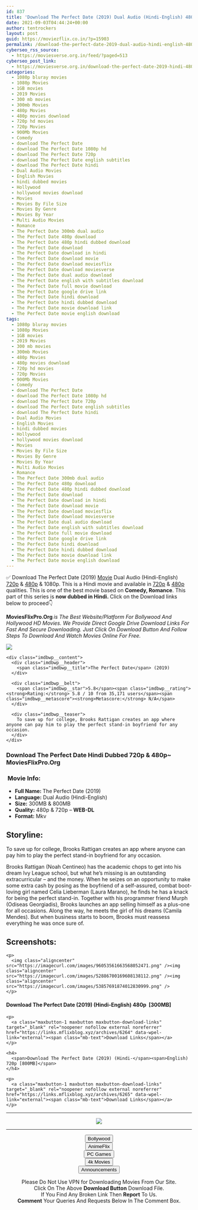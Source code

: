 ```yaml
---
id: 837
title: 'Download The Perfect Date (2019) Dual Audio (Hindi-English) 480p [300MB] || 720p [800MB]'
date: 2021-09-03T04:44:24+00:00
author: tentrockers
layout: post
guid: https://moviezflix.co.in/?p=15903
permalink: /download-the-perfect-date-2019-dual-audio-hindi-english-480p-300mb-720p-800mb/
cyberseo_rss_source:
  - https://moviesverse.org.in/feed/?paged=513
cyberseo_post_link:
  - https://moviesverse.org.in/download-the-perfect-date-2019-hindi-480p-720p/
categories:
  - 1080p bluray movies
  - 1080p Movies
  - 1GB movies
  - 2019 Movies
  - 300 mb movies
  - 300mb Movies
  - 480p Movies
  - 480p movies download
  - 720p hd movies
  - 720p Movies
  - 900Mb Movies
  - Comedy
  - download The Perfect Date
  - download The Perfect Date 1080p hd
  - download The Perfect Date 720p
  - download The Perfect Date english subtitles
  - download The Perfect Date hindi
  - Dual Audio Movies
  - English Movies
  - hindi dubbed movies
  - Hollywood
  - hollywood movies download
  - Movies
  - Movies By File Size
  - Movies By Genre
  - Movies By Year
  - Multi Audio Movies
  - Romance
  - The Perfect Date 300mb dual audio
  - The Perfect Date 480p download
  - The Perfect Date 480p hindi dubbed download
  - The Perfect Date download
  - The Perfect Date download in hindi
  - The Perfect Date download movie
  - The Perfect Date download moviesflix
  - The Perfect Date download moviesverse
  - The Perfect Date dual audio download
  - The Perfect Date english with subtitles download
  - The Perfect Date full movie download
  - The Perfect Date google drive link
  - The Perfect Date hindi download
  - The Perfect Date hindi dubbed download
  - The Perfect Date movie download link
  - The Perfect Date movie english download
tags:
  - 1080p bluray movies
  - 1080p Movies
  - 1GB movies
  - 2019 Movies
  - 300 mb movies
  - 300mb Movies
  - 480p Movies
  - 480p movies download
  - 720p hd movies
  - 720p Movies
  - 900Mb Movies
  - Comedy
  - download The Perfect Date
  - download The Perfect Date 1080p hd
  - download The Perfect Date 720p
  - download The Perfect Date english subtitles
  - download The Perfect Date hindi
  - Dual Audio Movies
  - English Movies
  - hindi dubbed movies
  - Hollywood
  - hollywood movies download
  - Movies
  - Movies By File Size
  - Movies By Genre
  - Movies By Year
  - Multi Audio Movies
  - Romance
  - The Perfect Date 300mb dual audio
  - The Perfect Date 480p download
  - The Perfect Date 480p hindi dubbed download
  - The Perfect Date download
  - The Perfect Date download in hindi
  - The Perfect Date download movie
  - The Perfect Date download moviesflix
  - The Perfect Date download moviesverse
  - The Perfect Date dual audio download
  - The Perfect Date english with subtitles download
  - The Perfect Date full movie download
  - The Perfect Date google drive link
  - The Perfect Date hindi download
  - The Perfect Date hindi dubbed download
  - The Perfect Date movie download link
  - The Perfect Date movie english download
---
```

<div class="thecontent clearfix">
  <p>
    ✅ Download The Perfect Date (2019) <a href="https://moviesverse.org.in/category/movies/" data-wpel-link="internal">Movie</a> Dual Audio (Hindi-English) <a href="https://moviesverse.org.in/720p-movies/" data-wpel-link="internal">720p</a>&nbsp;&&nbsp;<a href="https://moviesverse.org.in/480p-movies/" data-wpel-link="internal">480p</a> & 1080p. This is a Hindi movie and available in <a href="https://moviesverse.org.in/720p-movies/" data-wpel-link="internal">720p</a>&nbsp;&&nbsp;<a href="https://moviesverse.org.in/480p-movies/" data-wpel-link="internal">480p</a> qualities. This is one of the best movie based on <strong>Comedy, Romance</strong>. This part of this series is <strong>now dubbed in <span>Hindi.&nbsp;</span></strong><span>Click on the Download links below to proceed👇</span>
  </p>
  
  <p>
    <strong><span>MoviesFlixPro.Org&nbsp;</span></strong><em>is The Best Website/Platform For Bollywood And Hollywood HD Movies. We Provide Direct Google Drive Download Links For Fast And Secure Downloading. Just Click On Download Button And Follow Steps To&nbsp;Download And Watch Movies Online For Free.</em>
  </p>
  
  <div class="imdbwp imdbwp--movie dark">
    <div class="imdbwp__thumb">
      <a class="imdbwp__link" target="_blank" title="The Perfect Date" href="https://www.imdb.com/title/tt8201170/" rel="nofollow external noopener noreferrer" data-wpel-link="external"><img class="imdbwp__img" src="https://m.media-amazon.com/images/M/MV5BZGRhOWM5MzQtM2FlNi00Zjc5LThmZmUtZTI2NzY0MTA1YjM2XkEyXkFqcGdeQXVyODQwODA1MjY@._V1_SX300.jpg" /></a>
    </div>
    
    <div class="imdbwp__content">
      <div class="imdbwp__header">
        <span class="imdbwp__title">The Perfect Date</span> (2019)
      </div>
      
      <div class="imdbwp__belt">
        <span class="imdbwp__star">5.8</span><span class="imdbwp__rating"><strong>Rating:</strong> 5.8 / 10 from 35,171 users</span><span class="imdbwp__metascore"><strong>Metascore:</strong> N/A</span>
      </div>
      
      <div class="imdbwp__teaser">
        To save up for college, Brooks Rattigan creates an app where anyone can pay him to play the perfect stand-in boyfriend for any occasion.
      </div>
    </div>
  </div>
  
  <h3>
    <span>Download The Perfect Date Hindi Dubbed 720p & 480p~ MoviesFlixPro.Org</span>
  </h3>
  
  <h3>
    <span>&nbsp;Movie Info:&nbsp;</span>
  </h3>
  
  <ul>
    <li>
      <strong>Full Name: </strong>The Perfect Date (2019)
    </li>
    <li>
      <strong>Language:</strong> Dual Audio (Hindi-English)
    </li>
    <li>
      <strong>Size:</strong> 300MB & 800MB
    </li>
    <li>
      <strong>Quality:</strong> 480p & 720p – <span><strong>WEB-DL</strong></span>
    </li>
    <li>
      <strong>Format:</strong>&nbsp;Mkv
    </li>
  </ul>
  
  <h2>
    <span>Storyline:</span>
  </h2>
  
  <p>
    To save up for college, Brooks Rattigan creates an app where anyone can pay him to play the perfect stand-in boyfriend for any occasion.
  </p>
  
  <div>
    Brooks Rattigan (Noah Centineo) has the academic chops to get into his dream Ivy League school, but what he’s missing is an outstanding extracurricular – and the money. When he seizes on an opportunity to make some extra cash by posing as the boyfriend of a self-assured, combat boot-loving girl named Celia Lieberman (Laura Marano), he finds he has a knack for being the perfect stand-in. Together with his programmer friend Murph (Odiseas Georgiadis), Brooks launches an app selling himself as a plus-one for all occasions. Along the way, he meets the girl of his dreams (Camila Mendes). But when business starts to boom, Brooks must reassess everything he was once sure of.
  </div>
  
  <div class="summary_text">
    <h2>
      <span>Screenshots:</span>
    </h2>
    
    <p>
      <img class="aligncenter" src="https://imagecurl.com/images/96053561663568052471.png" /><img class="aligncenter" src="https://imagecurl.com/images/52886700169608138112.png" /><img class="aligncenter" src="https://imagecurl.com/images/53857691874012830999.png" />
    </p>
  </div>
  
  <div class="inline canwrap">
    <h4>
      <span>Download The Perfect Date (2019) (Hindi-English) </span><span>480p&nbsp; [300MB]</span>
    </h4>
    
    <p>
      <a class="maxbutton-1 maxbutton maxbutton-download-links" target="_blank" rel="noopener nofollow external noreferrer" href="https://links.mflixblog.xyz/archives/6264" data-wpel-link="external"><span class="mb-text">Download Links</span></a>
    </p>
    
    <h4>
      <span>Download The Perfect Date (2019) (Hindi-</span><span>English) 720p [800MB]</span>
    </h4>
    
    <p>
      <a class="maxbutton-1 maxbutton maxbutton-download-links" target="_blank" rel="noopener nofollow external noreferrer" href="https://links.mflixblog.xyz/archives/6265" data-wpel-link="external"><span class="mb-text">Download Links</span></a>
    </p>
  </div>
</div>

<center>
  </p> 
  
  <hr />
  
  <p>
    <a href="http://gdrivepro.xyz/join.php" data-wpel-link="external" target="_blank" rel="nofollow external noopener noreferrer"><img src="https://i.imgur.com/FhMdWdW.png" /></a>
  </p>
  
  <hr />
  
  <p>
    <a href="https://dogemovies.xyz" target="_blank" data-wpel-link="external" rel="nofollow external noopener noreferrer"><button class="button button5">Bollywood</button></a><br /> <a href="https://animeflix.in" target="_blank" data-wpel-link="external" rel="nofollow external noopener noreferrer"><button class="button button5">AnimeFlix</button></a><br /> <a href="https://gamesflix.net/" target="_blank" data-wpel-link="external" rel="nofollow external noopener noreferrer"><button class="button button5">PC Games</button></a><br /> <a href="https://uhdmovies.in" target="_blank" data-wpel-link="external" rel="nofollow external noopener noreferrer"><button class="button button5">4k Movies</button></a><br /> <a href="https://moviesverse.org.in/announcements/" target="_blank" data-wpel-link="internal" rel="noopener"><button class="button button5">Announcements</button></a>
  </p>
  
  <div class="alert alert-danger">
    Please Do Not Use VPN for Downloading Movies From Our Site.
  </div>
  
  <div class="alert alert-success">
    Click On The Above <strong>Download Button</strong> Download File.
  </div>
  
  <div class="alert alert-warning">
    If You Find Any Broken Link Then <strong>Report</strong> To Us.
  </div>
  
  <div class="alert alert-info">
    <strong>Comment</strong> Your Queries And Requests Below In The Comment Box.
  </div>
  
  <p>
    </center>
  </p>
